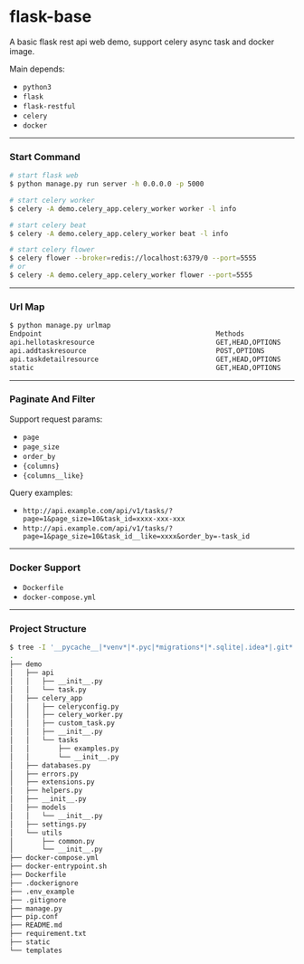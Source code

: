 # flask-base
A basic flask rest api web demo, support celery async task and docker image.

Main depends:
- `python3`
- `flask`
- `flask-restful`
- `celery`
- `docker`
  
-----------------
### Start Command
```bash
# start flask web
$ python manage.py run server -h 0.0.0.0 -p 5000

# start celery worker
$ celery -A demo.celery_app.celery_worker worker -l info

# start celery beat
$ celery -A demo.celery_app.celery_worker beat -l info

# start celery flower
$ celery flower --broker=redis://localhost:6379/0 --port=5555
# or
$ celery -A demo.celery_app.celery_worker flower --port=5555
```

-----------------
### Url Map
```bash
$ python manage.py urlmap
Endpoint                                           Methods                                  Route
api.hellotaskresource                              GET,HEAD,OPTIONS                         /api/v1/tasks/func/hello/
api.addtaskresource                                POST,OPTIONS                             /api/v1/tasks/func/add/
api.taskdetailresource                             GET,HEAD,OPTIONS                         /api/v1/tasks/<task_id>/
static                                             GET,HEAD,OPTIONS                         /static/<path:filename>
```

-----------------
### Paginate And Filter
Support request params:
- `page`
- `page_size`
- `order_by`
- `{columns}`
- `{columns__like}`

Query examples:
- `http://api.example.com/api/v1/tasks/?page=1&page_size=10&task_id=xxxx-xxx-xxx`
- `http://api.example.com/api/v1/tasks/?page=1&page_size=10&task_id__like=xxxx&order_by=-task_id` 

-----------------
### Docker Support
- `Dockerfile`
- `docker-compose.yml`

-----------------
### Project Structure
```bash
$ tree -I '__pycache__|*venv*|*.pyc|*migrations*|*.sqlite|.idea*|.git*' -a
.
├── demo
│   ├── api
│   │   ├── __init__.py
│   │   └── task.py
│   ├── celery_app
│   │   ├── celeryconfig.py
│   │   ├── celery_worker.py
│   │   ├── custom_task.py
│   │   ├── __init__.py
│   │   └── tasks
│   │       ├── examples.py
│   │       └── __init__.py
│   ├── databases.py
│   ├── errors.py
│   ├── extensions.py
│   ├── helpers.py
│   ├── __init__.py
│   ├── models
│   │   └── __init__.py
│   ├── settings.py
│   └── utils
│       ├── common.py
│       └── __init__.py
├── docker-compose.yml
├── docker-entrypoint.sh
├── Dockerfile
├── .dockerignore
├── .env_example
├── .gitignore
├── manage.py
├── pip.conf
├── README.md
├── requirement.txt
├── static
└── templates
```